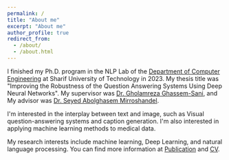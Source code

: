 ```yaml
---
permalink: /
title: "About me"
excerpt: "About me"
author_profile: true
redirect_from: 
  - /about/
  - /about.html
---
```

I finished my Ph.D. program in the NLP Lab of the [Department of Computer Engineering](http://ce.sharif.edu/) at Sharif University of Technology in 2023. My thesis title was "Improving the Robustness of the Question Answering Systems Using Deep Neural Networks". My supervisor was [Dr. Gholamreza Ghassem-Sani](http://sharif.edu/~sani/), and My advisor was [Dr. Seyed Abolghasem Mirroshandel](https://nlp.guilan.ac.ir/mirroshandel/).  

I'm interested in the interplay between text and image, such as Visual question-answering systems and caption generation. I'm also interested in applying machine learning methods to medical data.

My research interests include machine learning,  Deep Learning, and natural language processing. You can find more information at [Publication](https://boreshban.github.io/publications/) and [CV](https://boreshban.github.io/cv/).

